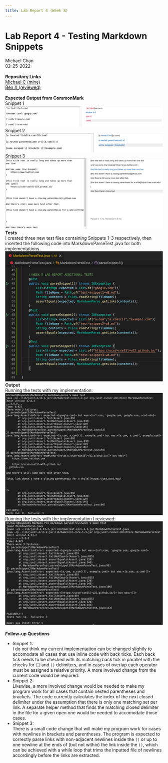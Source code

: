 ```yaml
---
title: Lab Report 4 (Week 8)
---
```


# Lab Report 4 - Testing Markdown Snippets   

Michael Chan     
02-25-2022   
<br>
**Repository Links**   
[Michael C (mine)](https://github.com/michaelchan77/markdown-parse)   
[Ben X (reviewed)](https://github.com/BenX-64/markdown-parse)   
<br>
**Expected Output from CommonMark**   
Snippet 1   
![Image](W8_4.png)
Snippet 2   
![Image](W8_5.png)
Snippet 3   
![Image](W8_6.png)
<br>
**Tests**   
I created three new test files containing Snippets 1-3 respectively, then inserted the following code into MarkdownParseTest.java for both implementations.   
![Image](W8_1.png)
<br>
**Output**   
Running the tests with my implementation:
![Image](W8_2.png)   
Running the tests with the implementation I reviewed:
![Image](W8_3.png)   
<br>
**Follow-up Questions**
* Snippet 1:   
I do not think my current implementation can be changed slightly to accomodate all cases that use inline code with back ticks. Each back tick needs to be checked with its matching back tick in parallel with the checks for `[]` and `()` delimiters, and in cases of overlap each operator must be assigned a relative priority. A more involved change from the current code would be required.
* Snippet 2:   
Likewise, a more involved change would be needed to make my program work for all cases that contain nested parentheses and brackets. The code currently calculates the index of the next closed delimiter under the assumption that there is only one matching set per link. A separate helper method that finds the matching closed delimiter in the file for a given open one would be needed to accomodate those cases.
* Snippet 3:   
There is a small code change that will make my program work for cases with newlines in brackets and parentheses. The program is expected to correctly parse links with non-adjacent newlines inside the `[]` or up to one newline at the ends of (but not within) the link inside the `()`, which can be achieved with a while loop that trims the inputted file of newlines accordingly before the links are extracted.